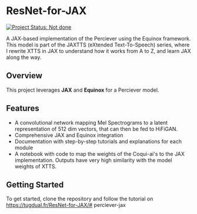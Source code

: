 # ResNet-for-JAX

[![Project Status: Not done](https://img.shields.io/badge/status-in_progress-orange.svg)](https://tugdual.fr)

A JAX-based implementation of the Perciever using the Equinox framework. This model is part of the JAXTTS (eXtended Text-To-Speech) series, where I rewrite XTTS in JAX to understand how it works from A to Z, and learn JAX along the way.

## Overview

This project leverages **JAX** and **Equinox** for a Perciever model.

## Features

- A convolutional network mapping Mel Spectrograms to a latent representation of 512 dim vectors, that can then be fed to HiFiGAN. 
- Comprehensive JAX and Equinox integration
- Documentation with step-by-step tutorials and explanations for each module
- A notebook with code to map the weights of the Coqui-ai's to the JAX implementation. Outputs have very high similarity with the model weights of XTTS.

## Getting Started

To get started, clone the repository and follow the tutorial on https://tugdual.fr/ResNet-for-JAX/# perciever-jax
